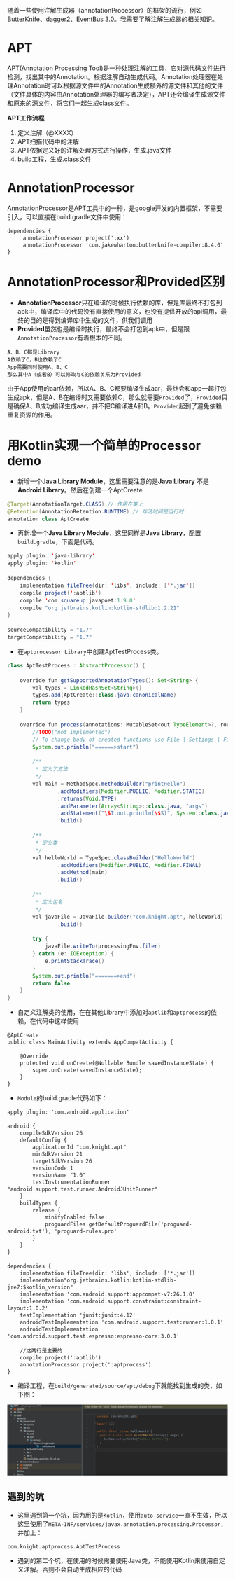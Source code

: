 
随着一些使用注解生成器（annotationProcessor）的框架的流行，例如[ButterKnife](https://github.com/JakeWharton/butterknife)、[dagger2](https://github.com/google/dagger)、[EventBus 3.0](https://github.com/greenrobot/EventBus)。我需要了解注解生成器的相关知识。

# APT

APT(Annotation Processing Tool)是一种处理注解的工具，它对源代码文件进行检测，找出其中的Annotation。根据注解自动生成代码。Annotation处理器在处理Annotation时可以根据源文件中的Annotation生成额外的源文件和其他的文件（文件具体的内容由Annotation处理器的编写者决定），APT还会编译生成源文件和原来的源文件，将它们一起生成class文件。

**APT工作流程**

1. 定义注解（@XXXX）
2. APT扫描代码中的注解
3. APT依据定义好的注解处理方式进行操作，生成.java文件
4. build工程，生成.class文件

# AnnotationProcessor

AnnotationProcessor是APT工具中的一种，是google开发的内置框架，不需要引入，可以直接在build.gradle文件中使用：

```
dependencies {
     annotationProcessor project(':xx')
     annotationProcessor 'com.jakewharton:butterknife-compiler:8.4.0'
}
```

# AnnotationProcessor和Provided区别

* **AnnotationProcessor**只在编译的时候执行依赖的库，但是库最终不打包到apk中，编译库中的代码没有直接使用的意义，也没有提供开放的api调用，最终的目的是得到编译库中生成的文件，供我们调用
* **Provided**虽然也是编译时执行，最终不会打包到apk中，但是跟`AnnotationProcessor`有着根本的不同。

```
A、B、C都是Library
A依赖了C，B也依赖了C
App需要同时使用A、B、C
那么其中A（或者B）可以修改与C的依赖关系为Provided
```
由于App使用的aar依赖，所以A、B、C都要编译生成aar，最终会和app一起打包生成apk，但是A、B在编译时又需要依赖C，那么就需要`Provided`了，`Provided`只是确保A、B成功编译生成aar，并不把C编译进A和B。`Provided`起到了避免依赖重复资源的作用。

# 用Kotlin实现一个简单的Processor demo

* 新增一个**Java Library Module**，这里需要注意的是**Java Library** 不是**Android Library**。然后在创建一个AptCreate

```java
@Target(AnnotationTarget.CLASS) // 作用在类上
@Retention(AnnotationRetention.RUNTIME) // 存活时间是运行时
annotation class AptCreate
```

* 再新增一个**Java Library Module**，这里同样是**Java Library**，配置`build.gradle`，下面是代码。

```java
apply plugin: 'java-library'
apply plugin: 'kotlin'

dependencies {
    implementation fileTree(dir: 'libs', include: ['*.jar'])
    compile project(':aptlib')
    compile 'com.squareup:javapoet:1.9.0'
    compile "org.jetbrains.kotlin:kotlin-stdlib:1.2.21"
}

sourceCompatibility = "1.7"
targetCompatibility = "1.7"
```

* 在`aptprocessor Library`中创建AptTestProcess类。

```java
class AptTestProcess : AbstractProcessor() {

    override fun getSupportedAnnotationTypes(): Set<String> {
        val types = LinkedHashSet<String>()
        types.add(AptCreate::class.java.canonicalName)
        return types
    }

    override fun process(annotations: MutableSet<out TypeElement>?, roundEnv: RoundEnvironment?): Boolean {
        //TODO("not implemented")
        // To change body of created functions use File | Settings | File Templates.
        System.out.println("======>start")

        /**
         * 定义了方法
         */
        val main = MethodSpec.methodBuilder("printHello")
                .addModifiers(Modifier.PUBLIC, Modifier.STATIC)
                .returns(Void.TYPE)
                .addParameter(Array<String>::class.java, "args")
                .addStatement("\$T.out.println(\$S)", System::class.java, "Hello, Kotlin!")
                .build()

        /**
         * 定义类
         */
        val helloWorld = TypeSpec.classBuilder("HelloWorld")
                .addModifiers(Modifier.PUBLIC, Modifier.FINAL)
                .addMethod(main)
                .build()

        /**
         * 定义包名
         */
        val javaFile = JavaFile.builder("com.knight.apt", helloWorld)
                .build()

        try {
            javaFile.writeTo(processingEnv.filer)
        } catch (e: IOException) {
            e.printStackTrace()
        }
        System.out.println("=======>end")
        return false
    }
}
```

* 自定义注解类的使用，在在其他Library中添加对`aptlib`和`aptprocess`的依赖，在代码中这样使用

```
@AptCreate
public class MainActivity extends AppCompatActivity {

    @Override
    protected void onCreate(@Nullable Bundle savedInstanceState) {
        super.onCreate(savedInstanceState);
    }
}
```
* `Module`的build.gradle代码如下：

```
apply plugin: 'com.android.application'

android {
    compileSdkVersion 26
    defaultConfig {
        applicationId "com.knight.apt"
        minSdkVersion 21
        targetSdkVersion 26
        versionCode 1
        versionName "1.0"
        testInstrumentationRunner "android.support.test.runner.AndroidJUnitRunner"
    }
    buildTypes {
        release {
            minifyEnabled false
            proguardFiles getDefaultProguardFile('proguard-android.txt'), 'proguard-rules.pro'
        }
    }
}

dependencies {
    implementation fileTree(dir: 'libs', include: ['*.jar'])
    implementation"org.jetbrains.kotlin:kotlin-stdlib-jre7:$kotlin_version"
    implementation 'com.android.support:appcompat-v7:26.1.0'
    implementation 'com.android.support.constraint:constraint-layout:1.0.2'
    testImplementation 'junit:junit:4.12'
    androidTestImplementation 'com.android.support.test:runner:1.0.1'
    androidTestImplementation 'com.android.support.test.espresso:espresso-core:3.0.1'

    //这两行是主要的
    compile project(':aptlib')
    annotationProcessor project(':aptprocess')
}
```

* 编译工程，在`build/generated/source/apt/debug`下就能找到生成的类，如下图：

![image](https://raw.githubusercontent.com/296777513/Picture/master/apt/porject_struct.png)

## 遇到的坑


* 这里遇到第一个坑，因为用的是`Kotlin`，使用`auto-service`一直不生效，所以这里使用了`META-INF/services/javax.annotation.processing.Processor`，并加上：
```
com.knight.aptprocess.AptTestProcess
```

* 遇到的第二个坑，在使用的时候需要使用Java类，不能使用Kotlin来使用自定义注解。否则不会自动生成相应的代码